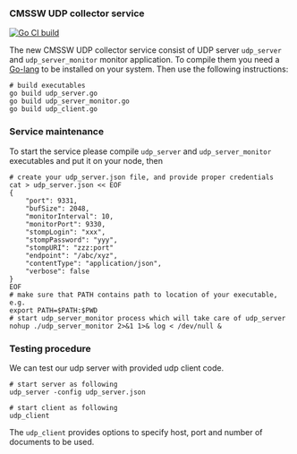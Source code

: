 ### CMSSW UDP collector service

[![Go CI build](https://github.com/dmwm/udp-collector/actions/workflows/go-ci.yml/badge.svg)](https://github.com/dmwm/udp-collector/actions/workflows/go-ci.yml)

The new CMSSW UDP collector service consist of UDP server `udp_server`
and `udp_server_monitor` monitor application. To compile them you
need a [Go-lang](http://golang.org/) to be installed on your system.
Then use the following instructions:
```
# build executables
go build udp_server.go
go build udp_server_monitor.go
go build udp_client.go
```

### Service maintenance
To start the service please compile `udp_server` and `udp_server_monitor`
executables and put it on your node, then
```
# create your udp_server.json file, and provide proper credentials
cat > udp_server.json << EOF
{
    "port": 9331,
    "bufSize": 2048,
    "monitorInterval": 10,
    "monitorPort": 9330,
    "stompLogin": "xxx",
    "stompPassword": "yyy",
    "stompURI": "zzz:port"
    "endpoint": "/abc/xyz",
    "contentType": "application/json",
    "verbose": false
}
EOF
# make sure that PATH contains path to location of your executable, e.g.
export PATH=$PATH:$PWD
# start udp_server_monitor process which will take care of udp_server
nohup ./udp_server_monitor 2>&1 1>& log < /dev/null &
```

### Testing procedure
We can test our udp server with provided udp client code.
```
# start server as following
udp_server -config udp_server.json

# start client as following
udp_client
```
The `udp_client` provides options to specify host, port and number of
documents to be used.
